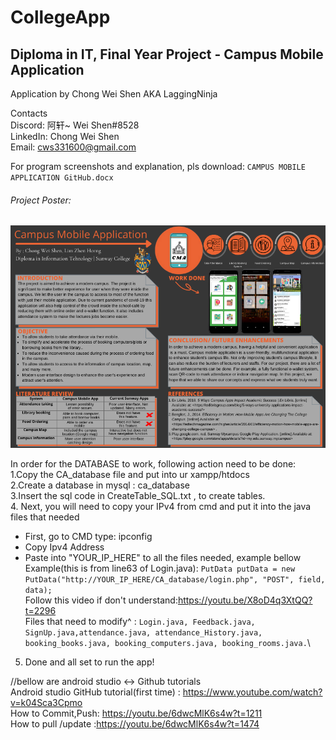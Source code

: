 # CollegeApp
## Diploma in IT, Final Year Project - Campus Mobile Application
Application by Chong Wei Shen AKA LaggingNinja

Contacts \
Discord: 阿轩~ Wei Shen#8528 \
LinkedIn: Chong Wei Shen \
Email: cws331600@gmail.com 

For program screenshots and explanation, pls download: `CAMPUS MOBILE APPLICATION GitHub.docx`

###### Project Poster: 
![](Program_Screenshots/CMAproject_Poster.png)

In order for the DATABASE to work, following action need to be done:\
1.Copy the CA_database file and put into ur xampp/htdocs\
2.Create a database in mysql : ca_database\
3.Insert the sql code in CreateTable_SQL.txt , to create tables.\
4. Next, you will need to copy your IPv4 from cmd and put it into the java files that needed
 - First, go to CMD type: ipconfig
 - Copy Ipv4 Address
 - Paste into "YOUR_IP_HERE" to all the files needed, example bellow\
Example(this is from line63 of Login.java): ```PutData putData = new PutData("http://YOUR_IP_HERE/CA_database/login.php", "POST", field, data);```\
Follow this video if don't understand:https://youtu.be/X8oD4q3XtQQ?t=2296 <br/>
Files that need to modify^ : `Login.java, Feedback.java, SignUp.java,attendance.java, attendance_History.java, booking_books.java, booking_computers.java, booking_rooms.java.`\

5. Done and all set to run the app!



//bellow are android studio <-> Github tutorials <br/>
Android studio GitHub tutorial(first time) : https://www.youtube.com/watch?v=k04Sca3Cpmo <br/>
How to Commit,Push: https://youtu.be/6dwcMlK6s4w?t=1211 <br/>
How to pull /update :https://youtu.be/6dwcMlK6s4w?t=1474

